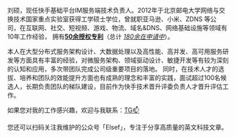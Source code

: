 <div class="zh post-container">
    <p>
       刘硕，现任快手基础平台IM服务端技术负责人。2012年于北京邮电大学网络与交换技术国家重点实验室获得工学硕士学位，曾就职亚马逊、小米、ZDNS
       等公司，在互联网、社交、短视频、游戏、物流、域名&DNS、网络基础设施等领域有10年工作经验，
       拥有<a href="https://stuartlau.github.io/archive/?tag=Patent"><strong>50余授权专利</strong
       ></a>（总计
       <a href="https://patents.google.com/?inventor=%E5%88%98%E7%A1%95&assignee
              =%E5%8C%97%E4%BA%AC%E8%BE%BE%E4%BD%B3%E4%BA%92%E8%81%94%E4%BF%A1%E6%81%AF%E6%8A%80
              %E6%9C%AF%E6%9C%89%E9%99%90%E5%85%AC%E5%8F%B8,%E5%8C%97%E4%BA%AC%E5%B0%8F%E7%B1%B3
              %E7%A7%BB%E5%8A%A8%E8%BD%AF%E4%BB%B6%E6%9C%89%E9%99%90%E5%85%AC%E5%8F%B8,%E5%8C%97
              %E9%BE%99%E4%B8%AD%E7%BD%91%EF%BC%88%E5%8C%97%E4%BA%AC%EF%BC%89%E7%A7%91%E6%8A%80%E6%9C%89%E9%99%90%E8%B4%A3%E4%BB%BB%E5%85%AC%E5%8F%B8&type=PATENT&num=100&sort=new/"><i>180余在申请中</i></a>）。
    </p>
    <p>
     本人在大型分布式服务架构设计、大数据处理以及高性能、高并发、高可用服务研发等方面具有丰富的经验，对微服务架构、领域驱动设计、敏捷开发等有较为深刻的认知和应用，多次带团队完成公司级重要项目的落地。
     同时，在技术人才的选拔、培养和团队的效能提升方面也有成熟的理念和丰富的实践，面试超过100名候选人，长期负责团队的梯队建设，目前作为快手技术晋升评委负责人才晋升评估工作。
    </p>
    <p>
    如果您对我的工作感兴趣，欢迎与我联系：<a href="https://t.me/stuartlau">TG📫</a>
    </p>
    <p>
    您还可以扫码关注我维护的公众号「Elsef」，专注于分享高质量的英文科技文章。
    </p>
</div>